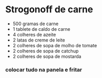 # Strogonoff de carne

>

- 500 gramas de carne
- 1 tablete de caldo de carne
- 4 colheres de azeite
- 2 latas de creme de leite
- 2 colheres de sopa de molho de tomate
- 2 colheres de sopa de catchup
- 2 colheres de sopa de mostarda
  >

### colocar tudo na panela e fritar
